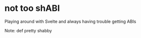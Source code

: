 # not too shABI

Playing around with Svelte and always having trouble getting ABIs

Note: def pretty shabby

